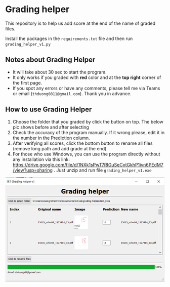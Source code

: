 # Grading helper

This repository is to help us add score at the end of the name of graded files.

Install the packages in the `requirements.txt` file and then run `grading_helper_v1.py`

## Notes about Grading Helper
-	It will take about 30 sec to start the program.
-	It only works if you graded with **red** color and at the **top right** corner of the first page.
-	If you spot any errors or have any comments, please tell me via Teams or 
     email (`thduong0811@gmail.com`). Thank you in advance. 

## How to use Grading Helper
1.	Choose the folder that you graded by click the button on top. The below pic shows before and after selecting
2.	Check the accuracy of the program manually. If it wrong please, edit it in the number in the Prediction column. 
3.	After verifying all scores, click the bottom button to rename all files (remove long path and add grade at the end). 
4.	For those who use Windows, you can use the program directly without any installation via this link: https://drive.google.com/file/d/1NXk1sPwT7RIGuSeCxtGkhP1ivn6PEdM7/view?usp=sharing . Just unzip and run file `grading_helper_v1.exe`



![figs\demo.PNG](https://github.com/duonghung86/grading-helper/blob/main/figs/demo.PNG)
